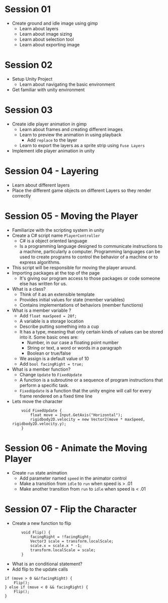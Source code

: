 # Session 01
- Create ground and idle image using gimp
    + Learn about layers
    + Learn about image sizing
    + Learn about selection tool
    + Learn about exporting image

# Session 02
- Setup Unity Project
    + Learn about navigating the basic environment
- Get familiar with unity environment
 
# Session 03
- Create idle player animation in gimp
    + Learn about frames and creating different images
    + Learn to preview the animation in using playback
        * Add `replace` to the layer
    + Learn to export the layers as a sprite strip using `Fuse Layers`
- Implement idle player animation in unity

# Session 04 - Layering
- Learn about different layers
- Place the different game objects on different Layers so they render correctly

# Session 05 - Moving the Player
- Familiarize with the scripting system in unity
- Create a C# script name `PlayerController`
    + C# is a object oriented language
    + Is a programming language designed to communicate instructions to a machine, particularly a computer. Programming languages can be used to create programs to control the behavior of a machine or to express algorithms.
- This script will be responsible for moving the player around.
- Importing packages at the top of the page
    + It's giving our program access to those packages or code someone else has written for us.
- What is a class?
    + Think of it as an extensible template
    + Provides initial values for state (member variables)
    + Contains implementations of behaviors (member functions)
- What is a member variable ?
    + Add `float maxSpeed = 20f;`
    + A variable is a storage location
    + Describe putting something into a cup
    + It has a type, meaning that only certain kinds of values can be stored into it.  Some basic ones are:
        * Number, in our case a floating point number
        * String or text, a word or words in a paragraph
        * Boolean or true/false
    + We assign is a default value of 10
    + Add `bool facingRight = true;`
- What is a member function?
    + Change `Update` to `FixedUpdate`
    + A function is a subroutine or a sequence of program instructions that perform a specific task.
    + `FixedUpdate` is a function that the unity engine will call for every frame rendered on a fixed time line
- Lets move the character
    ```
        void FixedUpdate {
            float move = Input.GetAxis("Horizontal");
            rigidbody2D.velocity = new Vector2(move * maxSpeed, rigidbody2D.velocity.y);
        }
    ```
 
# Session 06 - Animate the Moving Player
- Create `run` state animation
    + Add parameter named `speed` in the animator control
    + Make a transition from `idle` to `run` when speed is > .01
    + Make another transition from `run` to `idle` when speed is < .01

# Session 07 - Flip the Character
- Create a new function to flip
    ```
        void Flip() {
            facingRight = !facingRight;
            Vector3 scale = transform.localScale;
            scale.x = scale.x * -1;
            transform.localScale = scale;
        }
    ```
- What is an conditional statement?
- Add flip to the update calls
```
if (move > 0 &&!facingRight) {
    Flip();
} else if (move < 0 && facingRight) {
    Flip();
}
```


